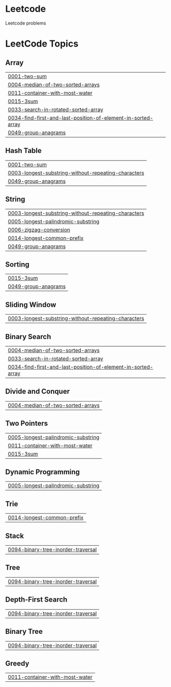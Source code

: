 # Leetcode
Leetcode problems

<!---LeetCode Topics Start-->
# LeetCode Topics
## Array
|  |
| ------- |
| [0001-two-sum](https://github.com/HarshaJamedar/Leetcode/tree/master/0001-two-sum) |
| [0004-median-of-two-sorted-arrays](https://github.com/HarshaJamedar/Leetcode/tree/master/0004-median-of-two-sorted-arrays) |
| [0011-container-with-most-water](https://github.com/HarshaJamedar/Leetcode/tree/master/0011-container-with-most-water) |
| [0015-3sum](https://github.com/HarshaJamedar/Leetcode/tree/master/0015-3sum) |
| [0033-search-in-rotated-sorted-array](https://github.com/HarshaJamedar/Leetcode/tree/master/0033-search-in-rotated-sorted-array) |
| [0034-find-first-and-last-position-of-element-in-sorted-array](https://github.com/HarshaJamedar/Leetcode/tree/master/0034-find-first-and-last-position-of-element-in-sorted-array) |
| [0049-group-anagrams](https://github.com/HarshaJamedar/Leetcode/tree/master/0049-group-anagrams) |
## Hash Table
|  |
| ------- |
| [0001-two-sum](https://github.com/HarshaJamedar/Leetcode/tree/master/0001-two-sum) |
| [0003-longest-substring-without-repeating-characters](https://github.com/HarshaJamedar/Leetcode/tree/master/0003-longest-substring-without-repeating-characters) |
| [0049-group-anagrams](https://github.com/HarshaJamedar/Leetcode/tree/master/0049-group-anagrams) |
## String
|  |
| ------- |
| [0003-longest-substring-without-repeating-characters](https://github.com/HarshaJamedar/Leetcode/tree/master/0003-longest-substring-without-repeating-characters) |
| [0005-longest-palindromic-substring](https://github.com/HarshaJamedar/Leetcode/tree/master/0005-longest-palindromic-substring) |
| [0006-zigzag-conversion](https://github.com/HarshaJamedar/Leetcode/tree/master/0006-zigzag-conversion) |
| [0014-longest-common-prefix](https://github.com/HarshaJamedar/Leetcode/tree/master/0014-longest-common-prefix) |
| [0049-group-anagrams](https://github.com/HarshaJamedar/Leetcode/tree/master/0049-group-anagrams) |
## Sorting
|  |
| ------- |
| [0015-3sum](https://github.com/HarshaJamedar/Leetcode/tree/master/0015-3sum) |
| [0049-group-anagrams](https://github.com/HarshaJamedar/Leetcode/tree/master/0049-group-anagrams) |
## Sliding Window
|  |
| ------- |
| [0003-longest-substring-without-repeating-characters](https://github.com/HarshaJamedar/Leetcode/tree/master/0003-longest-substring-without-repeating-characters) |
## Binary Search
|  |
| ------- |
| [0004-median-of-two-sorted-arrays](https://github.com/HarshaJamedar/Leetcode/tree/master/0004-median-of-two-sorted-arrays) |
| [0033-search-in-rotated-sorted-array](https://github.com/HarshaJamedar/Leetcode/tree/master/0033-search-in-rotated-sorted-array) |
| [0034-find-first-and-last-position-of-element-in-sorted-array](https://github.com/HarshaJamedar/Leetcode/tree/master/0034-find-first-and-last-position-of-element-in-sorted-array) |
## Divide and Conquer
|  |
| ------- |
| [0004-median-of-two-sorted-arrays](https://github.com/HarshaJamedar/Leetcode/tree/master/0004-median-of-two-sorted-arrays) |
## Two Pointers
|  |
| ------- |
| [0005-longest-palindromic-substring](https://github.com/HarshaJamedar/Leetcode/tree/master/0005-longest-palindromic-substring) |
| [0011-container-with-most-water](https://github.com/HarshaJamedar/Leetcode/tree/master/0011-container-with-most-water) |
| [0015-3sum](https://github.com/HarshaJamedar/Leetcode/tree/master/0015-3sum) |
## Dynamic Programming
|  |
| ------- |
| [0005-longest-palindromic-substring](https://github.com/HarshaJamedar/Leetcode/tree/master/0005-longest-palindromic-substring) |
## Trie
|  |
| ------- |
| [0014-longest-common-prefix](https://github.com/HarshaJamedar/Leetcode/tree/master/0014-longest-common-prefix) |
## Stack
|  |
| ------- |
| [0094-binary-tree-inorder-traversal](https://github.com/HarshaJamedar/Leetcode/tree/master/0094-binary-tree-inorder-traversal) |
## Tree
|  |
| ------- |
| [0094-binary-tree-inorder-traversal](https://github.com/HarshaJamedar/Leetcode/tree/master/0094-binary-tree-inorder-traversal) |
## Depth-First Search
|  |
| ------- |
| [0094-binary-tree-inorder-traversal](https://github.com/HarshaJamedar/Leetcode/tree/master/0094-binary-tree-inorder-traversal) |
## Binary Tree
|  |
| ------- |
| [0094-binary-tree-inorder-traversal](https://github.com/HarshaJamedar/Leetcode/tree/master/0094-binary-tree-inorder-traversal) |
## Greedy
|  |
| ------- |
| [0011-container-with-most-water](https://github.com/HarshaJamedar/Leetcode/tree/master/0011-container-with-most-water) |
<!---LeetCode Topics End-->